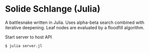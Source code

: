 # Solide Schlange (Julia)

A battlesnake written in Julia.
Uses alpha-beta search combined with iterative deepening. Leaf nodes are evaluated by a floodfill algorithm.

Start server to host API

`
$ julia server.jl
`